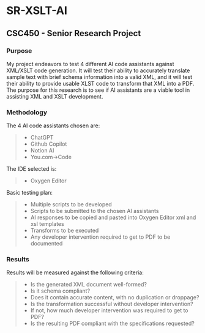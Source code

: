 # **SR-XSLT-AI**
## **CSC450 - Senior Research Project**

### **Purpose**

My project endeavors to test 4 different AI code assistants against XML/XSLT code generation. It will test their ability to accurately translate sample text with brief schema information into a valid XML, and it will test their ability to provide usable XLST code to transform that XML into a PDF. The purpose for this research is to see if AI assistants are a viable tool in assisting XML and XSLT development.

### **Methodology**

The 4 AI code assistants chosen are:  
>- ChatGPT
>- Github Copilot
>- Notion AI
>- You.com->Code 

The IDE selected is:
>- Oxygen Editor 

Basic testing plan:
>- Multiple scripts to be developed
>- Scripts to be submitted to the chosen AI assistants
>- AI responses to be copied and pasted into Oxygen Editor xml and xsl templates
>- Transforms to be executed 
>- Any developer intervention required to get to PDF to be documented

### **Results**

Results will be measured against the following criteria:
>- Is the generated XML document well-formed?
>- Is it schema compliant?
>- Does it contain accurate content, with no duplication or droppage?
>- Is the transformation successful without developer intervention?
>- If not, how much developer intervention was required to get to PDF?
>- Is the resulting PDF compliant with the specifications requested?
